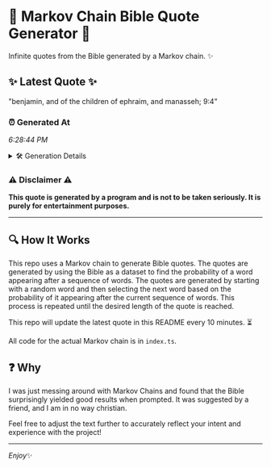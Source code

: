 # 📖 Markov Chain Bible Quote Generator 📖

Infinite quotes from the Bible generated by a Markov chain. ✨

## ✨ Latest Quote ✨
"benjamin, and of the children of ephraim, and manasseh; 9:4"

### ⏰ Generated At
*6:28:44 PM*

<details>
    <summary>🛠️ Generation Details</summary>
    <p>
        <strong>🌱 Seed:</strong> benjamin,<br>
        <strong>🔄 Iterations:</strong> 9<br>
        <strong>📜 Context History:</strong><br>[ benjamin, ]: and<br>[ benjamin,, and ]: of<br>[ benjamin,, and, of ]: the<br>[ benjamin,, and, of, the ]: children<br>[ benjamin,, and, of, the, children ]: of<br>[ benjamin,, and, of, the, children, of ]: ephraim,<br>[ and, of, the, children, of, ephraim, ]: and<br>[ of, the, children, of, ephraim,, and ]: manasseh;<br>[ the, children, of, ephraim,, and, manasseh; ]: 9:4<br>
    </p>
</details>

### ⚠️ Disclaimer ⚠️
**This quote is generated by a program and is not to be taken seriously. It is purely for entertainment purposes.**

---

## 🔍 How It Works

This repo uses a Markov chain to generate Bible quotes. The quotes are generated by using the Bible as a dataset to find the probability of a word appearing after a sequence of words. The quotes are generated by starting with a random word and then selecting the next word based on the probability of it appearing after the current sequence of words. This process is repeated until the desired length of the quote is reached.

This repo will update the latest quote in this README every 10 minutes. ⏳

All code for the actual Markov chain is in `index.ts`.

## ❓ Why

I was just messing around with Markov Chains and found that the Bible surprisingly yielded good results when prompted. 
It was suggested by a friend, and I am in no way christian.

Feel free to adjust the text further to accurately reflect your intent and experience with the project!

---

*Enjoy*✨
